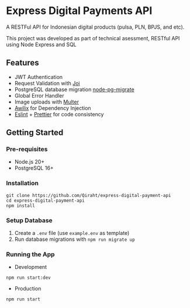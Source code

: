 # Express Digital Payments API
A RESTFul API for Indonesian digital products (pulsa, PLN, BPJS, and etc).

This project was developed as part of technical asessment, RESTful API using Node Express and SQL

## Features
- JWT Authentication
- Request Validation with [Joi](https://joi.dev)
- PostgreSQL database migration [node-pg-migrate](https://salsita.github.io/node-pg-migrate/)
- Global Error Handler
- Image uploads with [Multer](https://github.com/expressjs/multer)
- [Awilix](https://github.com/jeffijoe/awilix) for Dependency Injection
- [Eslint](https://eslint.org) + [Prettier](https://prettier.io) for code consistency

## Getting Started
### Pre-requisites
- Node.js 20+
- PostgreSQL 16+

### Installation
```
git clone https://github.com/Qiraht/express-digital-payment-api
cd express-digital-payment-api
npm install
```

### Setup Database
1. Create a `.env` file (use `example.env` as template)
2. Run database migrations with `npm run migrate up`

### Running the App
- Development <br>
```
npm run start:dev
```

- Production <br>
```
npm run start
```
